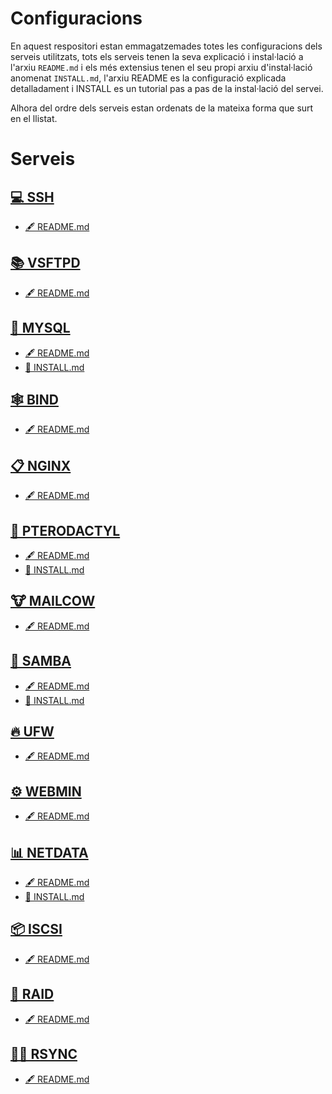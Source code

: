 # Configuracions
En aquest respositori estan emmagatzemades totes les configuracions dels serveis utilitzats, tots els serveis tenen la seva explicació i instal·lació a l'arxiu `README.md` i els més extensius tenen el seu propi arxiu d'instal·lació anomenat `INSTALL.md`, l'arxiu README es la configuració explicada detalladament i INSTALL es un tutorial pas a pas de la instal·lació del servei.

Alhora del ordre dels serveis estan ordenats de la mateixa forma que surt en el llistat.

# Serveis
## [💻 SSH](https://github.com/Proyecto-Sintesi/configs/tree/main/home/alex/.ssh)
- [🖋 README.md](https://github.com/Proyecto-Sintesi/configs/blob/main/home/alex/.ssh/README.md)
## [📚 VSFTPD](https://github.com/Proyecto-Sintesi/configs/tree/main/etc/vsftpd)
- [🖋 README.md](https://github.com/Proyecto-Sintesi/configs/blob/main/etc/vsftpd/README.md)
## [📖 MYSQL](https://github.com/Proyecto-Sintesi/configs/tree/main/etc/mysql)
- [🖋 README.md](https://github.com/Proyecto-Sintesi/configs/blob/main/etc/mysql/README.md)
- [🔧 INSTALL.md](https://github.com/Proyecto-Sintesi/configs/blob/main/etc/mysql/INSTALL.md)
## [🕸 BIND](https://github.com/Proyecto-Sintesi/configs/tree/main/etc/bind)
- [🖋 README.md](https://github.com/Proyecto-Sintesi/configs/blob/main/etc/bind/README.md)
## [📋 NGINX](https://github.com/Proyecto-Sintesi/configs/tree/main/etc/nginx/sites-enabled)
- [🖋 README.md](https://github.com/Proyecto-Sintesi/configs/blob/main/etc/nginx/sites-enabled/README.md)
## [🦅 PTERODACTYL](https://github.com/Proyecto-Sintesi/configs/tree/main/etc/pterodactyl)
- [🖋 README.md](https://github.com/Proyecto-Sintesi/configs/blob/main/etc/pterodactyl/README.md)
- [🔧 INSTALL.md](https://github.com/Proyecto-Sintesi/configs/blob/main/etc/pterodactyl/INSTALL.md)
## [🐮 MAILCOW](https://github.com/Proyecto-Sintesi/configs/blob/main/etc/mailcow/README.md)
  - [🖋 README.md](https://github.com/Proyecto-Sintesi/configs/blob/main/etc/mailcow)
## [🚠 SAMBA](https://github.com/Proyecto-Sintesi/configs/tree/main/etc/samba)
- [🖋 README.md](https://github.com/Proyecto-Sintesi/configs/blob/main/etc/samba/README.md)
- [🔧 INSTALL.md](https://github.com/Proyecto-Sintesi/configs/blob/main/etc/samba/INSTALL.md) 
## [🔥 UFW](https://github.com/Proyecto-Sintesi/configs/tree/main/etc/ufw)
- [🖋 README.md](https://github.com/Proyecto-Sintesi/configs/blob/main/etc/ufw/README.md)
## [⚙ WEBMIN](https://github.com/Proyecto-Sintesi/configs/tree/main/etc/webmin)
- [🖋 README.md](https://github.com/Proyecto-Sintesi/configs/blob/main/etc/webmin/README.md)
## [📊 NETDATA](https://github.com/Proyecto-Sintesi/configs/tree/main/etc/netdata)
- [🖋 README.md](https://github.com/Proyecto-Sintesi/configs/blob/main/etc/webmin/README.md)
- [🔧 INSTALL.md](https://github.com/Proyecto-Sintesi/configs/blob/main/etc/netdata/INSTALL.md) 
## [📦 ISCSI](https://github.com/Proyecto-Sintesi/configs/tree/main/etc/iscsi)
- [🖋 README.md](https://github.com/Proyecto-Sintesi/configs/blob/main/etc/iscsi/README.md)
## [💾 RAID](https://github.com/Proyecto-Sintesi/configs/tree/main/etc/raid)
- [🖋 README.md](https://github.com/Proyecto-Sintesi/configs/blob/main/etc/raid/README.md)
## [💂‍♂️ RSYNC](https://github.com/Proyecto-Sintesi/configs/tree/main/etc/rsync)
- [🖋 README.md](https://github.com/Proyecto-Sintesi/configs/blob/main/etc/rsync/README.md)
